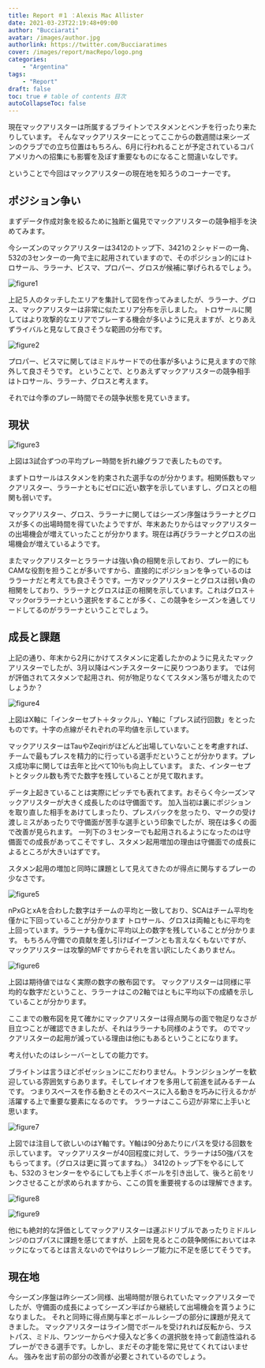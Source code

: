 ```yaml
---
title: Report ＃1 ：Alexis Mac Allister
date: 2021-03-23T22:19:48+09:00
author: "Bucciarati"
avatar: /images/author.jpg
authorlink: https://twitter.com/Bucciaratimes
cover: /images/report/macRepo/logo.png
categories:
    - "Argentina"
tags: 
    - "Report"
draft: false
toc: true # table of contents 目次
autoCollapseToc: false
---
```


現在マックアリスターは所属するブライトンでスタメンとベンチを行ったり来たりしています。
そんなマックアリスターにとってここからの数週間は来シーズンのクラブでの立ち位置はもちろん、6月に行われることが予定されているコパアメリカへの招集にも影響を及ぼす重要なものになること間違いなしです。

ということで今回はマックアリスターの現在地を知ろうのコーナーです。


## ポジション争い

まずデータ作成対象を絞るために独断と偏見でマックアリスターの競争相手を決めてみます。

今シーズンのマックアリスターは3412のトップ下、3421の２シャドーの一角、532の3センターの一角で主に起用されていますので、そのポジション的にはトロサール、ララーナ、ビスマ、プロパー、グロスが候補に挙げられるでしょう。

![figure1](/images/report/macRepo/area_main.png) 

上記５人のタッチしたエリアを集計して図を作ってみましたが、ララーナ、グロス、マックアリスターは非常に似たエリア分布を示しました。
トロサールに関してはより攻撃的なエリアでプレーする機会が多いように見えますが、とりあえずライバルと見なして良さそうな範囲の分布です。

![figure2](/images/report/macRepo/area_main2.png) 

プロパー、ビスマに関してはミドルサードでの仕事が多いように見えますので除外して良さそうです。
ということで、とりあえずマックアリスターの競争相手はトロサール、ララーナ、グロスと考えます。

それでは今季のプレー時間でその競争状態を見ていきます。

## 現状

![figure3](/images/report/macRepo/mac_time.png) 


上図は3試合ずつの平均プレー時間を折れ線グラフで表したものです。

まずトロサールはスタメンを約束された選手なのが分かります。相関係数もマックアリスター、ララーナともにゼロに近い数字を示していますし、グロスとの相関も弱いです。

マックアリスター、グロス、ララーナに関してはシーズン序盤はララーナとグロスが多くの出場時間を得ていたようですが、年末あたりからはマックアリスターの出場機会が増えていったことが分かります。現在は再びララーナとグロスの出場機会が増えているようです。

またマックアリスターとララーナは強い負の相関を示しており、プレー的にもCAMな役割を担うことが多いですから、直接的にポジションを争っているのはララーナだと考えても良さそうです。一方マックアリスターとグロスは弱い負の相関をしており、ララーナとグロスは正の相関を示しています。これはグロス＋マックorララーナという選択をすることが多く、この競争をシーズンを通してリードしてるのがララーナということでしょう。

## 成長と課題

上記の通り、年末から2月にかけてスタメンに定着したかのように見えたマックアリスターでしたが、3月以降はベンチスターターに戻りつつあります。
では何が評価されてスタメンで起用され、何が物足りなくてスタメン落ちが増えたのでしょうか？

![figure4](/images/report/macRepo/mac_scatter.png) 

上図はX軸に「インターセプト＋タックル」、Y軸に「プレス試行回数」をとったものです。十字の点線がそれぞれの平均値を示しています。

マックアリスターはTauやZeqiriがほどんど出場していないことを考慮すれば、チームで最もプレスを精力的に行っている選手だということが分かります。プレス成功率に関しては去年と比べて10％も向上しています。
また、インターセプトとタックル数も秀でた数字を残していることが見て取れます。

データ上起きていることは実際にピッチでも表れてます。おそらく今シーズンマックアリスターが大きく成長したのは守備面です。
加入当初は裏にポジションを取り直した相手をあけてしまったり、プレスバックを怠ったり、マークの受け渡しミスがあったりで守備面が苦手な選手という印象でしたが、現在は多くの面で改善が見られます。
一列下の３センターでも起用されるようになったのは守備面での成長があってこそですし、スタメン起用増加の理由は守備面での成長によるところが大きいはずです。

スタメン起用の増加と同時に課題として見えてきたのが得点に関与するプレーの少なさです。

![figure5](/images/report/macRepo/mac_scatter2.png) 

nPxGとxAを合わした数字はチームの平均と一致しており、SCAはチーム平均を僅かに下回っていることが分かります
トロサール、グロスは両軸ともに平均を上回っています。ララーナも僅かに平均以上の数字を残していることが分かります。
もちろん守備での貢献を差し引けばイーブンとも言えなくもないですが、マックアリスターは攻撃的MFですからそれを言い訳にしたくありません。

![figure6](/images/report/macRepo/mac_scatter3.png) 

上図は期待値ではなく実際の数字の散布図です。
マックアリスターは同様に平均的な数字だということ、ララーナはこの2軸ではともに平均以下の成績を示していることが分かります。

ここまでの散布図を見て確かにマックアリスターは得点関与の面で物足りなさが目立つことが確認できましたが、それはララーナも同様のようです。
のでマックアリスターの起用が減っている理由は他にもあるということになります。

考え付いたのはレシーバーとしての能力です。

ブライトンは言うほどポゼッションにこだわりません。トランジションゲーを歓迎している雰囲気すらあります。そしてレイオフを多用して前進を試みるチームです。
つまりスペースを作る動きとそのスペースに入る動きを巧みに行えるかが活躍する上で重要な要素になるのです。
ララーナはここら辺が非常に上手いと思います。

![figure7](/images/report/macRepo/mac_scatter2.5.png) 

上図では注目して欲しいのはY軸です。Y軸は90分あたりにパスを受ける回数を示しています。
マックアリスターが40回程度に対して、ララーナは50強パスをもらってます。（グロスは更に貰ってますね。）
3412のトップ下をやるにしても、532の３センターをやるにしても上手くボールを引き出して、後ろと前をリンクさせることが求められますから、ここの質を重要視するのは理解できます。

![figure8](/images/report/macRepo/mac_passrange_main.png) 

![figure9](/images/report/macRepo/mac_scatter5.png) 

他にも絶対的な評価としてマックアリスターは運ぶドリブルであったりミドルレンジのロブパスに課題を感じてますが、上図を見るとこの競争関係においてはネックになってるとは言えないのでやはりレシーブ能力に不足を感じてそうです。


## 現在地

今シーズン序盤は昨シーズン同様、出場時間が限られていたマックアリスターでしたが、守備面の成長によってシーズン半ばから継続して出場機会を貰うようになりました。
それと同時に得点関与率とボールレシーブの部分に課題が見えてきました。
マックアリスターはライン間でボールを受けれれば反転から、ラストパス、ミドル、ワンツーからペナ侵入など多くの選択肢を持って創造性溢れるプレーができる選手です。しかし、まだその才能を常に見せてくれてはいません。
強みを出す前の部分の改善が必要とされているのでしょう。


